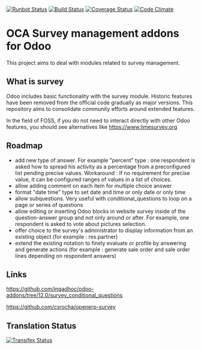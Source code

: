 [![Runbot Status](https://runbot.odoo-community.org/runbot/badge/flat/200/12.0.svg)](https://runbot.odoo-community.org/runbot/repo/github-com-oca-survey-200)
[![Build Status](https://travis-ci.org/OCA/survey.svg?branch=12.0)](https://travis-ci.org/OCA/survey)
[![Coverage Status](https://coveralls.io/repos/OCA/survey/badge.svg?branch=12.0)](https://coveralls.io/r/OCA/survey?branch=12.0)
[![Code Climate](https://codeclimate.com/github/OCA/survey/badges/gpa.svg)](https://codeclimate.com/github/OCA/survey)

OCA Survey management addons for Odoo
=====================================

This project aims to deal with modules related to survey management.


What is survey
--------------

Odoo includes basic functionality with the survey module.
Historic features have been removed from the official code gradually as major versions.
This repository aims to consolidate community efforts around extended features.

In the field of FOSS, if you do not need to interact directly with other Odoo features, you should see alternatives like https://www.limesurvey.org


Roadmap
-------

- add new type of answer. For example "percent" type : one respondent is asked how to spread his activity as a percentage from a preconfigured list pending precise values. Workaround : If no requirement for precise value, it can be configured ranges of values in a list of choices.
- allow adding comment on each item for multiple choice answer
- format "date time" type to set date and time or only date or only time
- allow subquestions. Very useful with conditional_questions to loop on a page or series of questions
- allow editing or inserting Odoo blocks in website survey inside of the question-answer group and not only around or after.  For example, one respondent is asked to vote about pictures selection.
- offer choice to the survey's administrator to display information from an existing object (for example : res.partner)
- extend the existing notation to finely evaluate or profile by answering and generate actions (for example : generate sale order and sale order lines depending on respondent answers)


Links
-----

https://github.com/ingadhoc/odoo-addons/tree/12.0/survey_conditional_questions

https://github.com/csrocha/openerp-survey




Translation Status
------------------
[![Transifex Status](https://www.transifex.com/projects/p/OCA-survey-12-0/chart/image_png)](https://www.transifex.com/projects/p/OCA-survey-12-0)
